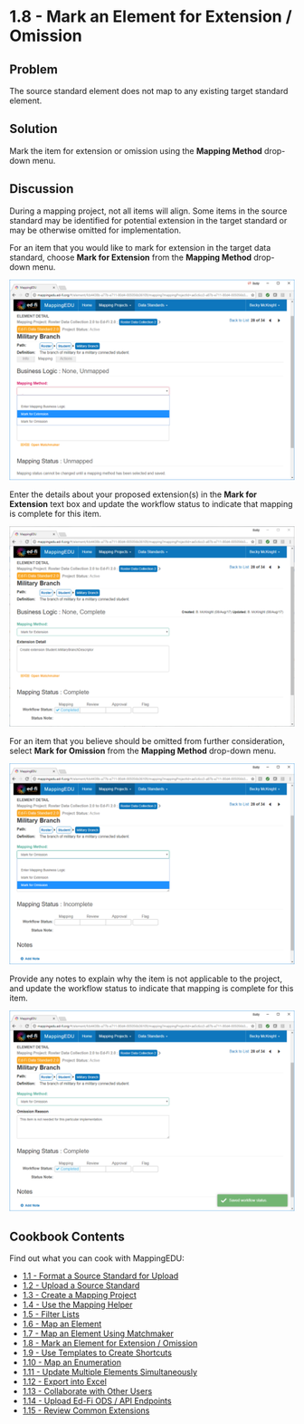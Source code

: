 # 1.8 - Mark an Element for Extension / Omission

## Problem

The source standard element does not map to any existing target standard
element.

## Solution

Mark the item for extension or omission using the **Mapping Method**
drop-down menu.

## Discussion

During a mapping project, not all items will align. Some items in the
source standard may be identified for potential extension in the target
standard or may be otherwise omitted for implementation. 

For an item that you would like to mark for extension in the target data
standard, choose **Mark for Extension** from the **Mapping Method**
drop-down menu.

![](../images/30081048/30081237.png)

Enter the details about your proposed extension(s) in the **Mark for
Extension** text box and update the workflow status to indicate that
mapping is complete for this item.

![](../images/30081048/30081239.png)

For an item that you believe should be omitted from further
consideration, select **Mark for Omission** from the **Mapping Method**
drop-down menu.

![](../images/30081048/30081240.png)


Provide any notes to explain why the item is not applicable to the
project, and update the workflow status to indicate that mapping is
complete for this item.

![](../images/30081048/30081241.png)

## Cookbook Contents

Find out what you can cook with MappingEDU:

* [1.1 - Format a Source Standard for Upload](1.1_-_Format_a_Source_Standard_for_Upload.md)
* [1.2 - Upload a Source Standard](1.2_-_Upload_a_Source_Standard.md)
* [1.3 - Create a Mapping Project](1.3_-_Create_a_Mapping_Project.md)
* [1.4 - Use the Mapping Helper](1.4_-_Use_the_Mapping_Helper.md)
* [1.5 - Filter Lists](1.5_-_Filter_Lists.md)
* [1.6 - Map an Element](1.6_-_Map_an_Element.md)
* [1.7 - Map an Element Using Matchmaker](1.7_-_Map_an_Element_Using_Matchmaker.md)
* [1.8 - Mark an Element for Extension / Omission](1.8_-_Mark_an_Element_for_Extension_Omission.md)
* [1.9 - Use Templates to Create Shortcuts](1.9_-_Use_Templates_to_Create_Shortcuts.md)
* [1.10 - Map an Enumeration](1.10_-_Map_an_Enumeration.md)
* [1.11 - Update Multiple Elements Simultaneously](1.11_-_Update_Multiple_Elements_Simultaneously.md)
* [1.12 - Export into Excel](1.12_-_Export_into_Excel.md)
* [1.13 - Collaborate with Other Users](1.13_-_Collaborate_with_Other_Users.md)
* [1.14 - Upload Ed-Fi ODS / API Endpoints](1.14_-_Upload_Ed-Fi_ODS_API_Endpoints.md)
* [1.15 - Review Common Extensions](1.15_-_Review_Common_Extensions.md)
